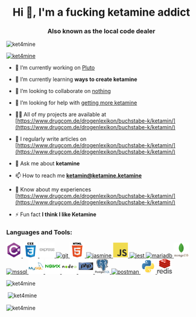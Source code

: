 <h1 align="center">Hi 👋, I'm a fucking ketamine addict</h1>
<h3 align="center">Also known as the local code dealer</h3>

<p align="left"> <img src="https://komarev.com/ghpvc/?username=ket4mine&label=Profile%20views&color=0e75b6&style=flat" alt="ket4mine" /> </p>

<p align="left"> <a href="https://github.com/ryo-ma/github-profile-trophy"><img src="https://github-profile-trophy.vercel.app/?username=ket4mine" alt="ket4mine" /></a> </p>

- 🔭 I’m currently working on [Pluto](https://www.drugcom.de/drogenlexikon/buchstabe-k/ketamin/)

- 🌱 I’m currently learning **ways to create ketamine**

- 👯 I’m looking to collaborate on [nothing](https://www.drugcom.de/drogenlexikon/buchstabe-k/ketamin/)

- 🤝 I’m looking for help with [getting more ketamine](https://www.drugcom.de/drogenlexikon/buchstabe-k/ketamin/)

- 👨‍💻 All of my projects are available at [https://www.drugcom.de/drogenlexikon/buchstabe-k/ketamin/](https://www.drugcom.de/drogenlexikon/buchstabe-k/ketamin/)

- 📝 I regularly write articles on [https://www.drugcom.de/drogenlexikon/buchstabe-k/ketamin/](https://www.drugcom.de/drogenlexikon/buchstabe-k/ketamin/)

- 💬 Ask me about **ketamine**

- 📫 How to reach me **ketamin@ketamine.ketamine**

- 📄 Know about my experiences [https://www.drugcom.de/drogenlexikon/buchstabe-k/ketamin/](https://www.drugcom.de/drogenlexikon/buchstabe-k/ketamin/)

- ⚡ Fun fact **I think I like Ketamine**

<h3 align="left">Languages and Tools:</h3>
<p align="left"> <a href="https://www.w3schools.com/cs/" target="_blank" rel="noreferrer"> <img src="https://raw.githubusercontent.com/devicons/devicon/master/icons/csharp/csharp-original.svg" alt="csharp" width="40" height="40"/> </a> <a href="https://www.w3schools.com/css/" target="_blank" rel="noreferrer"> <img src="https://raw.githubusercontent.com/devicons/devicon/master/icons/css3/css3-original-wordmark.svg" alt="css3" width="40" height="40"/> </a> <a href="https://expressjs.com" target="_blank" rel="noreferrer"> <img src="https://raw.githubusercontent.com/devicons/devicon/master/icons/express/express-original-wordmark.svg" alt="express" width="40" height="40"/> </a> <a href="https://git-scm.com/" target="_blank" rel="noreferrer"> <img src="https://www.vectorlogo.zone/logos/git-scm/git-scm-icon.svg" alt="git" width="40" height="40"/> </a> <a href="https://www.w3.org/html/" target="_blank" rel="noreferrer"> <img src="https://raw.githubusercontent.com/devicons/devicon/master/icons/html5/html5-original-wordmark.svg" alt="html5" width="40" height="40"/> </a> <a href="https://jasmine.github.io/" target="_blank" rel="noreferrer"> <img src="https://www.vectorlogo.zone/logos/jasmine/jasmine-icon.svg" alt="jasmine" width="40" height="40"/> </a> <a href="https://developer.mozilla.org/en-US/docs/Web/JavaScript" target="_blank" rel="noreferrer"> <img src="https://raw.githubusercontent.com/devicons/devicon/master/icons/javascript/javascript-original.svg" alt="javascript" width="40" height="40"/> </a> <a href="https://jestjs.io" target="_blank" rel="noreferrer"> <img src="https://www.vectorlogo.zone/logos/jestjsio/jestjsio-icon.svg" alt="jest" width="40" height="40"/> </a> <a href="https://mariadb.org/" target="_blank" rel="noreferrer"> <img src="https://www.vectorlogo.zone/logos/mariadb/mariadb-icon.svg" alt="mariadb" width="40" height="40"/> </a> <a href="https://www.mongodb.com/" target="_blank" rel="noreferrer"> <img src="https://raw.githubusercontent.com/devicons/devicon/master/icons/mongodb/mongodb-original-wordmark.svg" alt="mongodb" width="40" height="40"/> </a> <a href="https://www.microsoft.com/en-us/sql-server" target="_blank" rel="noreferrer"> <img src="https://www.svgrepo.com/show/303229/microsoft-sql-server-logo.svg" alt="mssql" width="40" height="40"/> </a> <a href="https://www.mysql.com/" target="_blank" rel="noreferrer"> <img src="https://raw.githubusercontent.com/devicons/devicon/master/icons/mysql/mysql-original-wordmark.svg" alt="mysql" width="40" height="40"/> </a> <a href="https://www.nginx.com" target="_blank" rel="noreferrer"> <img src="https://raw.githubusercontent.com/devicons/devicon/master/icons/nginx/nginx-original.svg" alt="nginx" width="40" height="40"/> </a> <a href="https://nodejs.org" target="_blank" rel="noreferrer"> <img src="https://raw.githubusercontent.com/devicons/devicon/master/icons/nodejs/nodejs-original-wordmark.svg" alt="nodejs" width="40" height="40"/> </a> <a href="https://www.php.net" target="_blank" rel="noreferrer"> <img src="https://raw.githubusercontent.com/devicons/devicon/master/icons/php/php-original.svg" alt="php" width="40" height="40"/> </a> <a href="https://www.postgresql.org" target="_blank" rel="noreferrer"> <img src="https://raw.githubusercontent.com/devicons/devicon/master/icons/postgresql/postgresql-original-wordmark.svg" alt="postgresql" width="40" height="40"/> </a> <a href="https://postman.com" target="_blank" rel="noreferrer"> <img src="https://www.vectorlogo.zone/logos/getpostman/getpostman-icon.svg" alt="postman" width="40" height="40"/> </a> <a href="https://www.python.org" target="_blank" rel="noreferrer"> <img src="https://raw.githubusercontent.com/devicons/devicon/master/icons/python/python-original.svg" alt="python" width="40" height="40"/> </a> <a href="https://redis.io" target="_blank" rel="noreferrer"> <img src="https://raw.githubusercontent.com/devicons/devicon/master/icons/redis/redis-original-wordmark.svg" alt="redis" width="40" height="40"/> </a> </p>

<p><img align="left" src="https://github-readme-stats.vercel.app/api/top-langs?username=ket4mine&show_icons=true&locale=en&layout=compact" alt="ket4mine" /></p><br>

<p>&nbsp;<img align="center" src="https://github-readme-stats.vercel.app/api?username=ket4mine&show_icons=true&locale=en" alt="ket4mine" /></p>

<p><img align="center" src="https://github-readme-streak-stats.herokuapp.com/?user=ket4mine&theme=default" alt="ket4mine" /></p>

